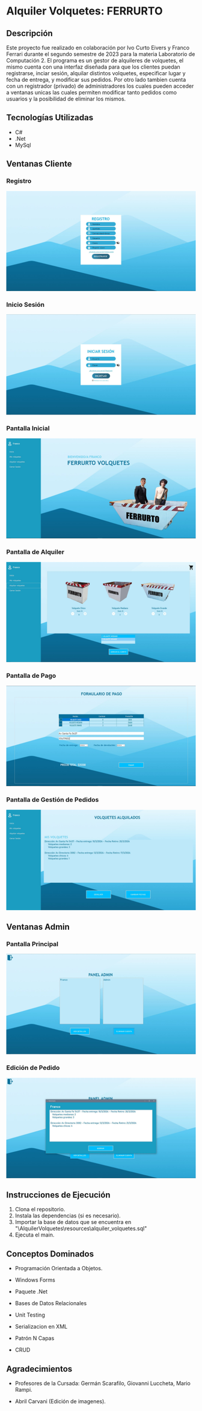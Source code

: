 # Alquiler Volquetes: FERRURTO

## Descripción

Este proyecto fue realizado en colaboración por Ivo Curto Eivers y Franco Ferrari durante el segundo semestre de 2023 para la materia Laboratorio de Computación 2.
El programa es un gestor de alquileres de volquetes, el mismo cuenta con una interfaz diseñada para que los clientes puedan registrarse, inciar sesión, alquilar distintos volquetes, especificar lugar y fecha de entrega, y modificar sus pedidos. Por otro lado tambien cuenta con un registrador (privado) de administradores los cuales pueden acceder a ventanas unicas las cuales permiten modificar tanto pedidos como usuarios y la posibilidad de eliminar los mismos.

## Tecnologías Utilizadas

- C#
- .Net
- MySql


## Ventanas Cliente

### Registro
![Registro](img/2.JPG)

### Inicio Sesión

![Inicio Sesión](img/1.JPG)

### Pantalla Inicial

![Inicio](img/3.JPG)

### Pantalla de Alquiler
![Alquiler](img/4.JPG)

### Pantalla de Pago

![Pago](img/5.JPG)

### Pantalla de Gestión de Pedidos

![Gestión](img/6.JPG)



## Ventanas Admin

### Pantalla Principal

![Inicio](img/a2.JPG)


### Edición de Pedido
![Edición](img/a3.JPG)


## Instrucciones de Ejecución

1. Clona el repositorio.
2. Instala las dependencias (si es necesario).
3. Importar la base de datos que se encuentra en "\AlquilerVolquetes\resources\alquiler_volquetes.sql"
3. Ejecuta el main.

## Conceptos Dominados
- Programación Orientada a Objetos.

- Windows Forms

- Paquete .Net

- Bases de Datos Relacionales

- Unit Testing

- Serializacion en XML

- Patrón N Capas

- CRUD


## Agradecimientos
- Profesores de la Cursada: Germán Scarafilo, Giovanni Luccheta, Mario Rampi.

- Abril Carvani (Edición de imagenes).


